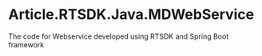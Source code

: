 # Article.RTSDK.Java.MDWebService
The code for Webservice developed using RTSDK and Spring Boot framework
